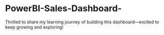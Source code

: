 # PowerBI-Sales-Dashboard-
Thrilled to share my learning journey of building this dashboard—excited to keep growing and exploring!
